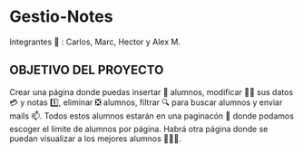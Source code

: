 # Gestio-Notes


Integrantes 🧑‍ : Carlos, Marc, Hector y Alex M.


## **OBJETIVO DEL PROYECTO**

Crear una página donde puedas insertar 🙇‍ alumnos, modificar 👷‍♂️ sus datos 💳 y notas 1️⃣, eliminar ❎ alumnos, filtrar 🔍 para buscar alumnos y enviar mails 📫. Todos estos alumnos estarán en una paginacón 📖 donde podamos escoger el límite de alumnos por página. Habrá otra página donde se puedan visualizar a los mejores alumnos 🥇🥈🥉.  

